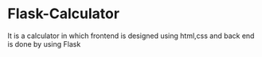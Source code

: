 # Flask-Calculator
It is a calculator in which frontend is designed using html,css and back end is done by using Flask

